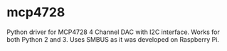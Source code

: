 # mcp4728
Python driver for MCP4728 4 Channel DAC with I2C interface. Works for both Python 2 and 3.
Uses SMBUS as it was developed on Raspberry Pi.
